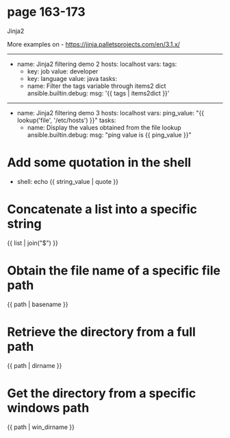 # page 163-173

Jinja2

More examples on - https://jinja.palletsprojects.com/en/3.1.x/

---
- name: Jinja2 filtering demo 2
  hosts: localhost
  vars:
    tags:
    - key: job
      value: developer
    - key: language
      value: java
  tasks:
    - name: Filter the tags variable through items2 dict
      ansible.builtin.debug:
        msg: '{{ tags | items2dict }}'


---
- name: Jinja2 filtering demo 3
  hosts: localhost
  vars:
    ping_value: "{{ lookup('file', '/etc/hosts') }}"
  tasks:
    - name: Display the values obtained from the file lookup
      ansible.builtin.debug:
        msg: "ping value is {{ ping_value }}"


# Add some quotation in the shell
- shell: echo {{ string_value | quote }}
# Concatenate a list into a specific string
{{ list | join("$") }}
# Obtain the file name of a specific file path
{{ path | basename }}
# Retrieve the directory from a full path
{{ path | dirname }}
# Get the directory from a specific windows path
{{ path | win_dirname }}

